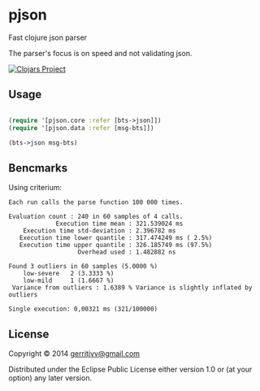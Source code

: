 # pjson

Fast clojure json parser

The parser's focus is on speed and not validating json.

[![Clojars Project](http://clojars.org/pjson/latest-version.svg)](http://clojars.org/pjson)

## Usage

```clojure

(require '[pjson.core :refer [bts->json]])
(require '[pjson.data :refer [msg-bts]])

(bts->json msg-bts)

```

## Bencmarks

Using criterium:

```
Each run calls the parse function 100 000 times.

Evaluation count : 240 in 60 samples of 4 calls.
             Execution time mean : 321.539024 ms
    Execution time std-deviation : 2.396782 ms
   Execution time lower quantile : 317.474249 ms ( 2.5%)
   Execution time upper quantile : 326.185749 ms (97.5%)
                   Overhead used : 1.482882 ns

Found 3 outliers in 60 samples (5.0000 %)
	low-severe	 2 (3.3333 %)
	low-mild	 1 (1.6667 %)
 Variance from outliers : 1.6389 % Variance is slightly inflated by outliers

Single execution: 0,00321 ms (321/100000)

```
## License

Copyright © 2014 gerritjvv@gmail.com

Distributed under the Eclipse Public License either version 1.0 or (at
your option) any later version.

